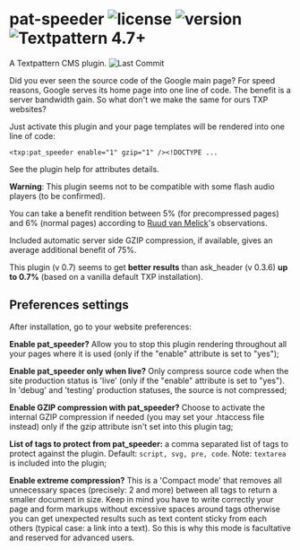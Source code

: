 # pat-speeder ![license](https://img.shields.io/github/license/cara-tm/pat_speeder.svg?maxAge=3600) ![version](https://img.shields.io/github/tag/cara-tm/pat_speeder.svg) ![Textpattern 4.7+](https://img.shields.io/badge/Textpattern-4.7%2B-brightgreen.svg?maxAge=3600)

A Textpattern CMS plugin. ![Last Commit](https://img.shields.io/github/last-commit/cara-tm/pat_speeder.svg)

Did you ever seen the source code of the Google main page? For speed reasons, Google serves its home page into one line of code. The benefit is a server bandwidth gain. So what don't we make the same for ours TXP websites?

Just activate this plugin and your page templates will be rendered into one line of code:

    <txp:pat_speeder enable="1" gzip="1" /><!DOCTYPE ...

See the plugin help for attributes details.

**Warning**: This plugin seems not to be compatible with some flash audio players (to be confirmed).

You can take a benefit rendition between 5% (for precompressed pages) and 6% (normal pages) according to [Ruud van Melick](https://vanmelick.com/)'s observations.

Included automatic server side GZIP compression, if available, gives an average additional benefit of 75%.

This plugin (v 0.7) seems to get **better results** than ask_header (v 0.3.6) **up to 0.7%** (based on a vanilla default TXP installation).

## Preferences settings

After installation, go to your website preferences:

**Enable pat_speeder?** Allow you to stop this plugin rendering throughout all your pages where it is used (only if the "enable" attribute is set to "yes");

**Enable pat_speeder only when live?** Only compress source code when the site production status is 'live' (only if the "enable" attribute is set to "yes"). In 'debug' and 'testing' production statuses, the source is not compressed;

**Enable GZIP compression with pat_speeder?** Choose to activate the internal GZIP compression if needed (you may set your .htaccess file instead) only if the gzip attribute isn't set into this plugin tag;

**List of tags to protect from pat_speeder:** a comma separated list of tags to protect against the plugin. Default: `script, svg, pre, code`. Note: `textarea` is included into the plugin;

**Enable extreme compression?** This is a 'Compact mode' that removes all unnecessary spaces (precisely: 2 and more) between all tags to return a smaller document in size. Keep in mind you have to write correctly your page and form markups without excessive spaces around tags otherwise you can get unexpected results such as text content sticky from each others (typical case: a link into a text). So this is why this mode is facultative and reserved for advanced users.

